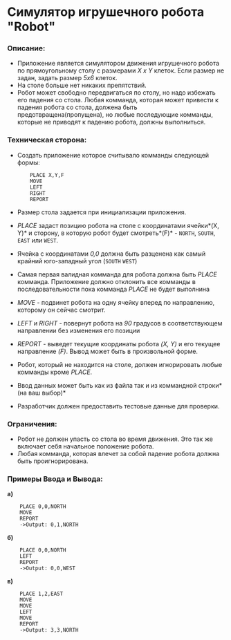 # Симулятор игрушечного робота "Robot"
### Описание:
- Приложение является симулятором движения игрушечного робота по прямоугольному столу с размерами *X x Y* клеток.
Если размер не задан, задать размер *5х6* клеток.
- На столе больше нет никаких препятствий.
- Робот может свободно передвигаться по столу, но надо избежать его падения со стола. Любая комманда, которая может привести к падения робота со стола, должена быть предотвращена(пропущена), но любые последующие комманды, которые не приводят к падению робота, должны выполниться.

### Техническая сторона:
- Создать приложение которое считывало комманды следующей формы:

          PLACE X,Y,F
          MOVE
          LEFT
          RIGHT
          REPORT

- Размер стола задается при инициализации приложения.
- *PLACE* задаст позицию робота на столе с координатами ячейки*(X, Y)* и сторону, в которую робот будет смотреть*(F)* - `NORTH`, `SOUTH`, `EAST` или `WEST`.
- Ячейка с координатами *0,0* должна быть разценена как самый крайний юго-западный угол (`SOUTH` `WEST`)
- Самая первая валидная комманда для робота должна быть *PLACE* комманда. Приложение должно отклонить все комманды в последовательности пока комманда *PLACE* не будет выполнина
- *MOVE* - подвинет робота на одну ячейку вперед по направлению, которому он сейчас смотрит.
- *LEFT* и *RIGHT* - повернут робота на *90* градусов в соответствующем направлении без изменения его позиции
- *REPORT* - выведет текущие координаты робота *(X, Y)* и его текущее направление *(F)*. Вывод может быть в произвольной форме.
- Робот, который не находится на столе, должен игнорировать любые комманды кроме *PLACE*.
- Ввод данных может быть как из файла так и из коммандной строки*(на ваш выбор)*
- Разработчик должен предоставить тестовые данные для проверки.

### Ограничения:
- Робот не должен упасть со стола во время движения. Это так же включает себя начальное положение робота.
- Любая комманда, которая влечет за собой падение робота должна быть проигнорирована.

### Примеры Ввода и Вывода:
**а)**

        PLACE 0,0,NORTH
        MOVE
        REPORT
        ->Output: 0,1,NORTH
    
**б)**

        PLACE 0,0,NORTH
        LEFT
        REPORT
        ->Output: 0,0,WEST
    
**в)**

        PLACE 1,2,EAST
        MOVE
        MOVE
        LEFT
        MOVE
        REPORT
        ->Output: 3,3,NORTH
